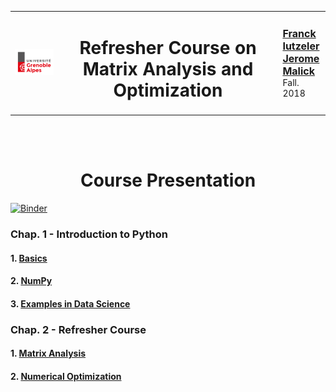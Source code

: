 
<table>
<tr>
<td width=15%><img src="./img/UGA.png"></img></td>
<td><center><h1>Refresher Course on Matrix Analysis and Optimization</h1></center></td>
<td width=15%><a href="http://www.iutzeler.org" style="font-size: 16px; font-weight: bold">Franck Iutzeler</a> <a href="https://ljk.imag.fr/membres/Jerome.Malick/" style="font-size: 16px; font-weight: bold">Jerome Malick</a><br/> Fall. 2018 </td>
</tr>
</table>
<br/><br/> <center><h1> Course Presentation </h1></center>

[![Binder](https://mybinder.org/badge.svg)](https://mybinder.org/v2/gh/iutzeler/refresher-course.git/master)

### Chap. 1 - Introduction to Python 

#### 1. [Basics](1-1_Basics.ipynb)
#### 2. [NumPy](1-2_NumPy.ipynb)
#### 3. [Examples in Data Science](1-3_Examples_in_Data_Science.ipynb)

### Chap. 2 - Refresher Course 

#### 1. [Matrix Analysis](2-1_Matrix_Analysis.ipynb)
#### 2. [Numerical Optimization](2-2_Numerical_Optimization.ipynb)
